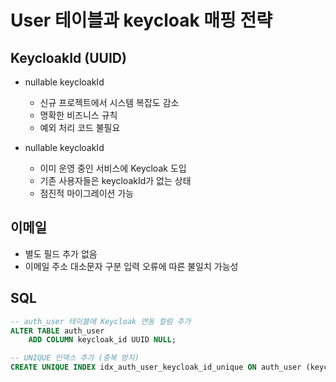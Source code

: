 # User 테이블과 keycloak 매핑 전략

## KeycloakId (UUID)

- nullable keycloakId

    - 신규 프로젝트에서 시스템 복잡도 감소
    - 명확한 비즈니스 규칙
    - 예외 처리 코드 불필요

- nullable keycloakId

    - 이미 운영 중인 서비스에 Keycloak 도입
    - 기존 사용자들은 keycloakId가 없는 상태
    - 점진적 마이그레이션 가능

## 이메일

- 별도 필드 추가 없음
- 이메일 주소 대소문자 구분 입력 오류에 따른 불일치 가능성

## SQL

```sql
-- auth_user 테이블에 Keycloak 연동 컬럼 추가
ALTER TABLE auth_user
    ADD COLUMN keycloak_id UUID NULL;

-- UNIQUE 인덱스 추가 (중복 방지)
CREATE UNIQUE INDEX idx_auth_user_keycloak_id_unique ON auth_user (keycloak_id) WHERE keycloak_id IS NOT NULL;
```